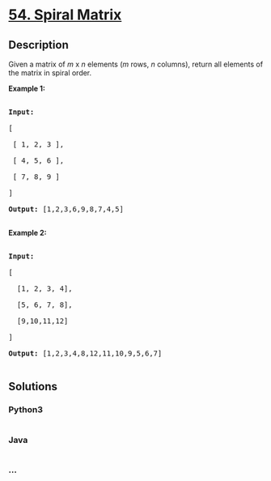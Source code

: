 # [54. Spiral Matrix](https://leetcode.com/problems/spiral-matrix)

## Description
<p>Given a matrix of <em>m</em> x <em>n</em> elements (<em>m</em> rows, <em>n</em> columns), return all elements of the matrix in spiral order.</p>



<p><strong>Example 1:</strong></p>



<pre>

<strong>Input:</strong>

[

 [ 1, 2, 3 ],

 [ 4, 5, 6 ],

 [ 7, 8, 9 ]

]

<strong>Output:</strong> [1,2,3,6,9,8,7,4,5]

</pre>



<p><strong>Example 2:</strong></p>

<pre>

<strong>Input:</strong>

[

  [1, 2, 3, 4],

  [5, 6, 7, 8],

  [9,10,11,12]

]

<strong>Output:</strong> [1,2,3,4,8,12,11,10,9,5,6,7]

</pre>


## Solutions


<!-- tabs:start -->

### **Python3**

```python

```

### **Java**

```java

```

### **...**
```

```

<!-- tabs:end -->